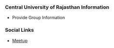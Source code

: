 ### Central University of Rajasthan Information
* Provide Group Information

### Social Links
* [Meetup](#)


